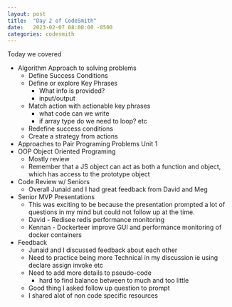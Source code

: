```yaml
---
layout: post
title:  "Day 2 of CodeSmith"
date:   2023-02-07 08:00:00 -0500
categories: codesmith
---
```


Today we covered
- Algorithm Approach to solving problems
  - Define Success Conditions
  - Define or explore Key Phrases
    - What info is provided?
    - input/output
  - Match action with actionable key phrases
    - what code can we write
    - if array type do we need to loop? etc
  - Redefine success conditions
  - Create a strategy from actions
- Approaches to Pair Programing Problems Unit 1
- OOP Object Oriented Programing
  - Mostly review
  - Remember that a JS object can act as both a function and object, which has access to the prototype object
- Code Review w/ Seniors
  - Overall Junaid and I had great feedback from David and Meg
- Senior MVP Presentations
  - This was exciting to be because the presentation prompted a lot of questions in my mind but could not follow up at the time.
  - David - Redisee redis performance monitoring
  - Kennan - Dockerteer improve GUI and performance monitoring of docker containers
- Feedback
  - Junaid and I discussed feedback about each other
  - Need to practice being more Technical in my discussion ie using declare assign invoke etc
  - Need to add more details to pseudo-code
    - hard to find balance between to much and too little
  - Good thing I asked follow up question to prompt
  - I shared alot of non code specific resources
